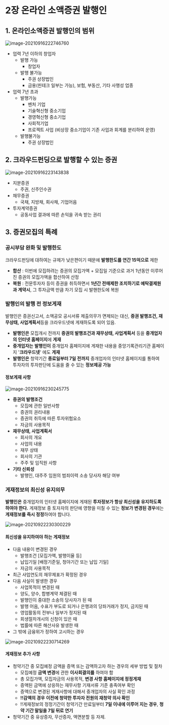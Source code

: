 # 2장 온라인 소액증권 발행인

## 1. 온라인소액증권 발행인의 범위

![image-20210916222746760](https://img.jimbae.com/images/fbca29d8-005c-4410-b148-d7b93fb81d1e/image-20210916222746760.png)

* 업력 7년 이하의 창업자
  * 발행 가능
    * 창업자
  * 발행 불가능
    *  주권 상장법인
    * 금용(핀테크 일부는 가능), 보험, 부동산, 기타 사행성 업종
* 업력 7년 초과 
  * 발행가능
    * 벤처 기업
    * 기술혁신형 중소기업
    * 경영혁신형 중소기업
    * 사회적기업
    * 프로젝트 사업  (비상장 중소기업이 기존 사업과 회계를 분리하여 운영)
  * 발행불가능
    * 주권 상장법인



## 2. 크라우드펀딩으로 발행할 수 있는 증권

![image-20210916223143838](https://img.jimbae.com/images/a3ed2672-7e04-46c4-b985-7f6a77ce2d44/image-20210916223143838.png)

* 지분증권
  * 주권, 신주인수권
* 채무증권
  * 국채, 지방채, 회사채, 기업어음
* 투자계약증권
  * 공동사업 결과에 따른 손익을 귀속 받는 권리



## 3. 증권모집의 특례

### 공시부담 완화 및 발행한도

크라우드펀딩에 대하여는 규제가 낮은편이기 때문에 **발행한도를 연간 15억으로** 제한

* **합산** : 이번에 모집하려는 증권의 모집가액 + 모집일 기준으로 과거 1년동안 이루어진 증권의 모집가액을 합산하여 산정
* **복원** : 전문투자자 등이 증권을 취득하면서 **1년간 전매제한 조치하기로 예탁결제원과 계약시**, 그 투자금액 만큼 차기 모집 시 발핸한도에 복원

### 발행인의 발행 전 정보게재

발행인은 증권신고서, 소액공모 공시서류 제출의무가 면제되는 대신, **증권 발행조건, 재무상태, 사업계획서**등을 크라우드넷에 게재하도록 되어 있음.

* **발행인은** 모집개시 전까지 **증권의 발행조건과 재무상태, 사업계획서** 등을 **중개업자의 인터넷 홈페이지**에 **게재**
* **중개업자는** **발행인이** 중개업자 홈페이지에 게재한 내용을 중앙기록관리기관 홈페이지 '**크라우드넷**' 에도 **게재**
* **발행인은** 청약기간 **종료일부터 7일 전까지** 중개업자의 인터넷 홈페이지를 통하여 투자자의 투자판단에 도움을 줄 수 있는 **정보제공 가능**

#### 정보게재 사항

![image-20210916230245775](https://img.jimbae.com/images/86e6e68c-7391-484d-9d3f-c4aaf2b3dd8d/image-20210916230245775.png)

* **증권의 발행조건** 
  * 모집에 관한 일반사항
  * 증권의 권리내용
  * 증권의 취득에 따른 투자위험요소
  * 자금의 사용목적
* **재무상태, 사업계획서**
  * 회사의 개요
  * 사업의 내용
  * 재무 상태
  * 회사의 기관
  * 주주 및 임직원 사항
* **기타 신뢰성** 
  * 발행인, 대주주 임원의 범죄이력 소송 당사자 해당 여부

### 게재정보의 최신성 유지의무

**발행인은** 중개업자의 인터넷 홈페이지에 게재된 **투자정보가 항상 최신성을 유지하도록 하여야 한다.**
게재정보 중 토자자의 판단에 영향을 미칠 수 있는 **정보가 변경된 경우**에는 **게재정보를 즉시 정정**하여야 합니다.

![image-20210922230300229](https://img.jimbae.com/images/734cae5e-ac1c-4dd8-8443-569a4689a989/image-20210922230300229.png)

#### 최신성을 유지하여야 하는 게재정보

* 다음 내용이 변경된 경우
  * 발행조건 [모집가액, 발행이율 등]
  * 납입기일 [배정기준일, 청야기간 또는 납입 기일]
  * 자금의 사용목적
* 최근 사업연도의 재무제표가 확정된 경우
* 다음 사실이 발생한 경우
  * 사업목적이 변경된 때
  * 양도, 양수, 합병계약 체결된 때
  * 발행인이 중대한 소송의 당사자가 된 때
  * 발행 어음, 수표가 부도로 되거나 은행과의 당좌거래가 정지, 금지된 때
  * 영업활동의 전부나 일부가 정지된 때
  * 회생절차개시의 신청이 있은 때
  * 법률에 따른 해산사유 발생한 때
* 그 밖에 금융위가 정하여 고시하는 경우

![image-20210922230714269](https://img.jimbae.com/images/59061092-f5d9-48c9-a30d-da41dff00065/image-20210922230714269.png)

#### 게재정보 추가 사항

* 청약기간 중 모집예정 금액을 증액 또는 감액하고자 하는 경우의 세부 방법 및 절차
  * 모집예정 **금액 변경**에 관한 **이사회결의를** 하여야 함 
  * 총 모집가액, 모집자금의 사용목적, **변경 사항 홈페이지에 정정게재**
  * 증액된 금액에 상응하는 재무사항 기재서류 기준 충족여부 확인
  * 증액으로 변경된 게재사항에 대해서 중개업자의 사실 확인 과정
  * **!!감액의 경우** **이전에 청약한 투자자 전원의 재청약 의사 확인**
  * !!게재정보의 정정기간이 청약기간 만료일부터 **7일 이내에 이루어 지는 경우**, **청약 기간 말일을 7일 뒤로 연기**
* 청약기간 중 유상증자, 무산증자, 액면분할 등 자제.



